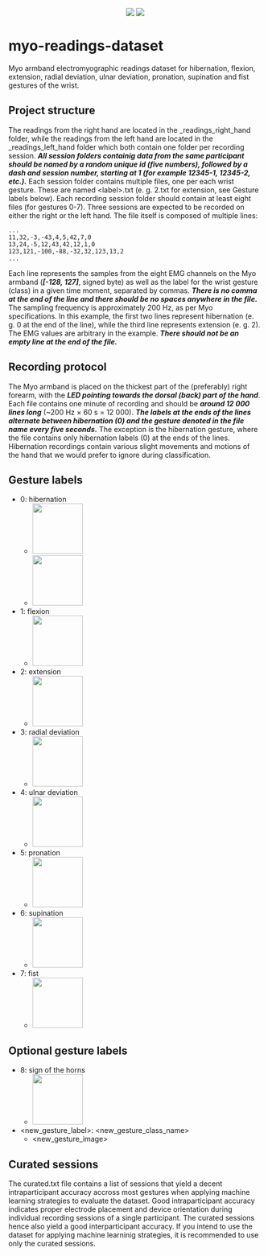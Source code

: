 <p align="center">
<img src="https://i.imgur.com/aY3xbJX.png">
<img src="https://i.imgur.com/1V09QQU.png">
</p>

# myo-readings-dataset #
Myo armband electromyographic readings dataset for hibernation, flexion, extension, radial deviation, ulnar deviation, pronation, supination and fist gestures of the wrist.

## Project structure ##
The readings from the right hand are located in the _readings_right_hand folder, while the readings from the left hand are located in the _readings_left_hand folder which both contain one folder per recording session. ***All session folders containig data from the same participant should be named by a random unique id (five numbers), followed by a dash and session number, starting at 1 (for example 12345-1, 12345-2, etc.).*** Each session folder contains multiple files, one per each wrist gesture. These are named &lt;label&gt;.txt (e. g. 2.txt for extension, see Gesture labels below). Each recording session folder should contain at least eight files (for gestures 0-7). Three sessions are expected to be recorded on either the right or the left hand.
The file itself is composed of multiple lines:

    ...
    11,32,-3,-43,4,5,42,7,0
    13,24,-5,12,43,42,12,1,0
    123,121,-100,-88,-32,32,123,13,2
	...
	
Each line represents the samples from the eight EMG channels on the Myo armband (***[-128, 127]***, signed byte) as well as the label for the wrist gesture (class) in a given time moment, separated by commas. ***There is no comma at the end of the line and there should be no spaces anywhere in the file.*** The sampling frequency is approximately 200 Hz, as per Myo specifications. In this example, the first two lines represent hibernation (e. g. 0 at the end of the line), while the third line represents extension (e. g. 2). The EMG values are arbitrary in the example. ***There should not be an empty line at the end of the file.***

## Recording protocol ##
The Myo armband is placed on the thickest part of the (preferably) right forearm, with the ***LED pointing towards the dorsal (back) part of the hand***.
Each file contains one minute of recording and should be ***around 12 000 lines long*** (~200 Hz &times; 60 s = 12 000). ***The labels at the ends of the lines alternate between hibernation (0) and the gesture denoted in the file name every five seconds.*** The exception is the hibernation gesture, where the file contains only hibernation labels (0) at the ends of the lines. Hibernation recordings contain various slight movements and motions of the hand that we would prefer to ignore during classification.

## Gesture labels ##
* 0: hibernation
	* <img height="100" src="https://i.imgur.com/wIaBTrp.png">
	* <img height="100" src="https://i.imgur.com/EHSFyVX.png">
* 1: flexion
	* <img height="100" src="https://i.imgur.com/sp4wWX3.png">
* 2: extension
	* <img height="100" src="https://i.imgur.com/WtojDBg.png">
* 3: radial deviation
	* <img height="100" src="https://i.imgur.com/lsqb881.png">
* 4: ulnar deviation
	* <img height="100" src="https://i.imgur.com/ypGlBKi.png">
* 5: pronation
	* <img height="100" src="https://i.imgur.com/gMmvKOf.png">
* 6: supination
	* <img height="100" src="https://i.imgur.com/8XlN1LZ.png">
* 7: fist
	* <img height="100" src="https://i.imgur.com/1DTqj5Y.png">

## Optional gesture labels ##
* 8: sign of the horns
	* <img height="100" src="https://i.imgur.com/IhPe0pz.png">
* <new_gesture_label>: <new_gesture_class_name>
	* <new_gesture_image>

## Curated sessions ##
The curated.txt file contains a list of sessions that yield a decent intraparticipant accuracy accross most gestures when applying machine learning strategies to evaluate the dataset.
Good intraparticipant accuracy indicates proper electrode placement and device orientation during individual recording sessions of a single participant.
The curated sessions hence also yield a good interparticipant accuracy.
If you intend to use the dataset for applying machine learninig strategies, it is recommended to use only the curated sessions.
